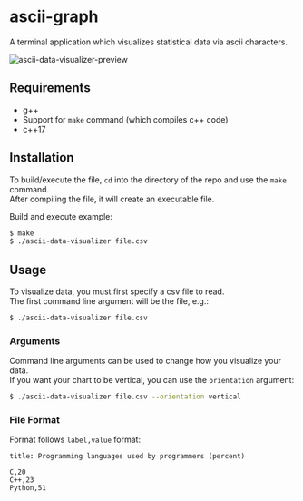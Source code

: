 # ascii-graph
A terminal application which visualizes statistical data via ascii characters.

![ascii-data-visualizer-preview](https://github.com/user-attachments/assets/c3198118-09e4-4f85-982e-d8ee3fc6a2c3)

## Requirements
- g++
- Support for `make` command (which compiles c++ code)
- c++17



## Installation
To build/execute the file, `cd` into the directory of the repo and use the `make` command.<br>
After compiling the file, it will create an executable file.<br>

Build and execute example:
```bash
$ make
$ ./ascii-data-visualizer file.csv
```

## Usage
To visualize data, you must first specify a csv file to read.<br>
The first command line argument will be the file, e.g.:
```bash
$ ./ascii-data-visualizer file.csv
```

### Arguments
Command line arguments can be used to change how you visualize your data.<br>
If you want your chart to be vertical, you can use the `orientation` argument:
```bash
$ ./ascii-data-visualizer file.csv --orientation vertical
```

### File Format
Format follows `label,value` format:
```csv
title: Programming languages used by programmers (percent)

C,20
C++,23
Python,51
```
